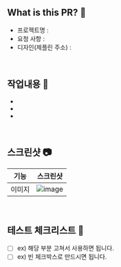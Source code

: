 ## What is this PR? 📃
- 프로젝트명 : 
- 요청 사항 :
- 디자인(제플린 주소) : 

<br />

## 작업내용 🔧
-
-
-


<br />

## 스크린샷 📷

|기능|스크린샷|
|----|-------|
|이미지|![image](https://user-images.githubusercontent.com/85872325/214984920-0bb3dae9-d134-42d7-9f54-1e6f3418659e.png)|

<br />

## 테스트 체크리스트 🔧

- [ ] ex) 해당 부분 고쳐서 사용하면 됩니다.
- [ ] ex) 빈 체크박스로 만드시면 됩니다.
